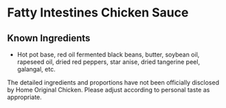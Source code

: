 # Fatty Intestines Chicken Sauce

## Known Ingredients
- Hot pot base, red oil fermented black beans, butter, soybean oil, rapeseed oil, dried red peppers, star anise, dried tangerine peel, galangal, etc.

The detailed ingredients and proportions have not been officially disclosed by Home Original Chicken. Please adjust according to personal taste as appropriate.